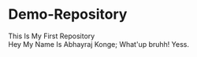 # Demo-Repository
This Is My First Repository
<br>
Hey My Name Is Abhayraj Konge; What'up bruhh!
Yess.